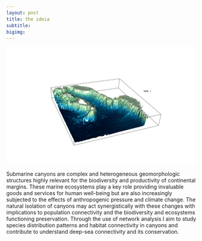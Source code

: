 ```yaml
---
layout: post
title: the ideia
subtitle: 
bigimg:
---
```


![dots](/img/0bcb81_0cc2e159f0844411beb6f8c80ea9d22a~mv2.gif)  

Submarine canyons are complex and heterogeneous geomorphologic structures highly relevant for the biodiversity and productivity 
of continental margins. These marine ecosystems play a key role providing invaluable goods and services for human well-being but 
are also increasingly subjected to the effects of anthropogenic pressure and climate change. The natural isolation of canyons may 
act synergistically with these changes with implications to population connectivity and the biodiversity and ecosystems functioning
preservation. Through the use of network analysis I aim to study species distribution patterns and habitat connectivity in canyons
and contribute to understand deep-sea connectivity and its conservation.
